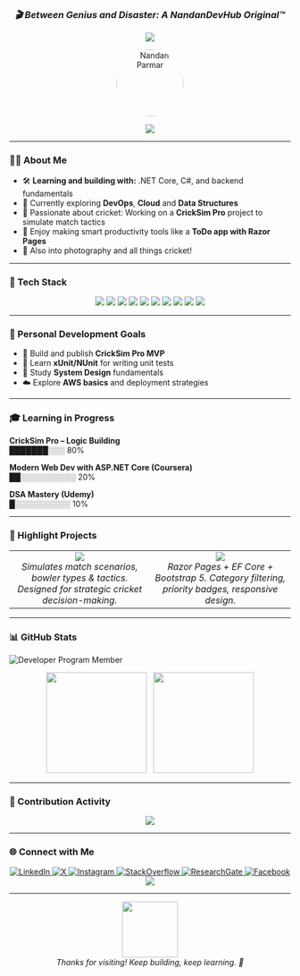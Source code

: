  <h3 align="center">
  <b><i> 🎬 Between Genius and Disaster: A NandanDevHub Original™</i></b>
</h3>

<p align="center">
  <img src="https://komarev.com/ghpvc/?username=nandandevhub&label=Profile+Views&color=FF4287&style=for-the-badge" />
</p>

<p align="center">
  <a href="https://github.com/nandandevhub">
    <img src="https://avatars.githubusercontent.com/u/97554182?v=4" alt="Nandan Parmar" width="120" style="border-radius:50%;" />
  </a>
</p>

<p align="center">
  <a href="https://github.com/DenverCoder1/readme-typing-svg">
<img src="https://readme-typing-svg.herokuapp.com?font=Fira+Code&size=25&duration=4000&pause=1000&color=FF6EC7&center=true&vCenter=true&width=650&lines=Hi,+I'm+Nandan+Parmar;A+Full+Stack+Developer;.NET+Core+%7C+C%23+%7C+SQL+%7C+React+%7C+DevOps+%7C+ML;I+love+building+cool+tools+%F0%9F%92%BB" />
  </a>
</p>

---

### 👨‍💻 About Me

* 🛠️ **Learning and building with:** .NET Core, C#, and backend fundamentals  
* 🧠 Currently exploring **DevOps**, **Cloud** and **Data Structures** 
* 🏏 Passionate about cricket: Working on a **CrickSim Pro** project to simulate match tactics  
* 🧩 Enjoy making smart productivity tools like a **ToDo app with Razor Pages**  
* 📸 Also into photography and all things cricket!

---

### 🔧 Tech Stack
<p align="center">
  <img src="https://img.shields.io/badge/C%23-68217A?style=for-the-badge&logo=c-sharp&logoColor=white"/>
  <img src="https://img.shields.io/badge/.NET-512BD4?style=for-the-badge&logo=dotnet&logoColor=white"/>
  <img src="https://img.shields.io/badge/SQL%20Server-CC2927?style=for-the-badge&logo=microsoftsqlserver&logoColor=white"/>
  <img src="https://img.shields.io/badge/React-20232A?style=for-the-badge&logo=react&logoColor=61DAFB"/>
  <img src="https://img.shields.io/badge/Python-306998?style=for-the-badge&logo=python&logoColor=white"/>
  <img src="https://img.shields.io/badge/ML-FFB400?style=for-the-badge&logo=scikit-learn&logoColor=black"/>
  <img src="https://img.shields.io/badge/AWS-FF9900?style=for-the-badge&logo=amazonaws&logoColor=white"/>
  <img src="https://img.shields.io/badge/Postman-FF6C37?style=for-the-badge&logo=postman&logoColor=white"/>
  <img src="https://img.shields.io/badge/Git-F05033?style=for-the-badge&logo=git&logoColor=white"/>
  <img src="https://img.shields.io/badge/Docker-2496ED?style=for-the-badge&logo=docker&logoColor=white"/>
</p>


---
### 🎯 Personal Development Goals

- 🏏 Build and publish **CrickSim Pro MVP**
- 🧪 Learn **xUnit/NUnit** for writing unit tests
- 🧠 Study **System Design** fundamentals
- ☁️ Explore **AWS basics** and deployment strategies

---

### 🎓 Learning in Progress

**CrickSim Pro – Logic Building**  
███████░░░ 80%

**Modern Web Dev with ASP.NET Core (Coursera)**  
██░░░░░░░░░░ 20%

**DSA Mastery (Udemy)**  
█░░░░░░░░░░ 10%

---
### 💼 Highlight Projects

<table>
  <tr>
    <td align="center" width="50%">
      <a href="https://github.com/nandandevhub/CrickSim-Pro">
        <img src="https://img.shields.io/badge/🏏 CrickSim Pro-In Progress-FF6EC7?style=for-the-badge&logo=github&logoColor=white" />
      </a>
      <br/>
      <i>Simulates match scenarios, bowler types & tactics. Designed for strategic cricket decision-making.</i>
    </td>
    <td align="center" width="50%">
  <a href="https://github.com/nandandevhub/TodoApp-RazorPages">
    <img src="https://img.shields.io/badge/✅%20ToDo%20Web%20App-.NET%20Core%20MVC-FF6EC7?style=for-the-badge&logo=github&logoColor=white" />
  </a>
      <br/>
      <i>Razor Pages + EF Core + Bootstrap 5. Category filtering, priority badges, responsive design.</i>
    </td>
  </tr>
</table>

---
### 📊 GitHub Stats

![Developer Program Member](https://img.shields.io/badge/Developer%20Program-Member-FF4287?style=flat&logo=github)

<p align="center">
  <img src="https://github-readme-stats.vercel.app/api?username=nandandevhub&show_icons=true&theme=radical" height="180"/>
  &nbsp;
  <img src="https://github-readme-streak-stats.herokuapp.com/?user=nandandevhub&theme=radical" height="180"/>
</p>

---

### 🎯 Contribution Activity

<p align="center">
  <img src="https://github-readme-activity-graph.vercel.app/graph?username=nandandevhub&bg_color=0d1117&color=FF4287&line=FF4287&point=FFFFFF&area_color=FF4287&area=true" />
</p>

---

### 🌐 Connect with Me

<p align="center">
  <a href="https://linkedin.com/in/nandan-parmar">
    <img src="https://img.shields.io/badge/-LinkedIn-0077B5?style=for-the-badge&logo=linkedin&logoColor=white" alt="LinkedIn"/>
  </a>
  <a href="https://x.com/NandanParmar">
    <img src="https://img.shields.io/badge/-X-000000?style=for-the-badge&logo=twitter&logoColor=white" alt="X"/>
  </a>
  <a href="https://instagram.com/imagesbynandan">
    <img src="https://img.shields.io/badge/-Instagram-E4405F?style=for-the-badge&logo=instagram&logoColor=white" alt="Instagram"/>
  </a>
  <a href="https://stackoverflow.com/users/20049095/nandan-parmar?tab=profile">
    <img src="https://img.shields.io/badge/-StackOverflow-F58025?style=for-the-badge&logo=stackoverflow&logoColor=white" alt="StackOverflow"/>
  </a>
  <a href="https://www.researchgate.net/profile/Nandan-Parmar-2">
    <img src="https://img.shields.io/badge/-ResearchGate-00CCBB?style=for-the-badge&logo=researchgate&logoColor=white" alt="ResearchGate"/>
  </a>
  <a href="http://facebook.com/nandan.parmar.7">
    <img src="https://img.shields.io/badge/-Facebook-1877F2?style=for-the-badge&logo=facebook&logoColor=white" alt="Facebook"/>
  </a>
 <a href="https://github.com/sponsors/NandanDevHub">
  <img src="https://img.shields.io/badge/Sponsor%20Me-%E2%9D%A4-FF4287?style=for-the-badge&logo=github-sponsors&logoColor=white" />
</a>
</p>

---

<p align="center">
  <img src="https://media.giphy.com/media/f3iwJFOVOwuy7K6FFw/giphy.gif" width="100" /><br/>
  <i>Thanks for visiting! Keep building, keep learning. 🚀</i>
</p>











